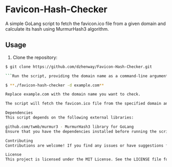 # Favicon-Hash-Checker

A simple GoLang script to fetch the favicon.ico file from a given domain and calculate its hash using MurmurHash3 algorithm.

## Usage

1. Clone the repository:

```bash
$ git clone https://github.com/dzhenway/Favicon-Hash-Checker.git

```Run the script, providing the domain name as a command-line argument:

$ **./favicon-hash-checker -d example.com**

Replace example.com with the domain name you want to check.

The script will fetch the favicon.ico file from the specified domain and calculate its hash using MurmurHash3. The resulting hash value will be displayed on the console.

Dependencies
This script depends on the following external libraries:

github.com/twmb/murmur3 - MurmurHash3 library for GoLang
Ensure that you have the dependencies installed before running the script.

Contributing
Contributions are welcome! If you find any issues or have suggestions for improvements, please feel free to submit a pull request or open an issue in the repository.

License
This project is licensed under the MIT License. See the LICENSE file for more details.
